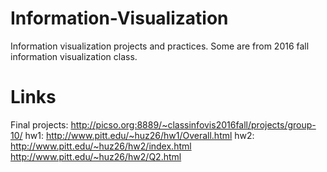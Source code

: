 # Information-Visualization
Information visualization projects and practices. Some are from 2016 fall information visualization class.
# Links
Final projects: http://picso.org:8889/~classinfovis2016fall/projects/group-10/
hw1: http://www.pitt.edu/~huz26/hw1/Overall.html
hw2: http://www.pitt.edu/~huz26/hw2/index.html
     http://www.pitt.edu/~huz26/hw2/Q2.html
